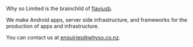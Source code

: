 Why so Limited is the brainchild of [flaviusb](http://flaviusb.net).

We make Android apps, server side infrastructure, and frameworks for the production of apps and infrastructure.

You can contact us at [enquiries@whyso.co.nz](mailto:enquiries@whyso.co.nz).
